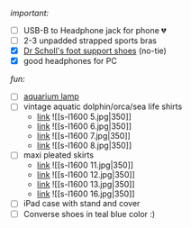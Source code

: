 *important:*
- [ ] USB-B to Headphone jack for phone 💔
- [ ] 2-3 unpadded strapped sports bras
- [x] [Dr Scholl's foot support shoes](https://www.drschollsshoes.com/product/dr-scholls-womens-offline-lace-sneaker-5279287/ocean-green-faux-leather-82558) (no-tie)
- [x] good headphones for PC

*fun:*
- [ ] [aquarium lamp](https://www.ebay.com/itm/145833809499?_trksid=p2334524.c100667.m2042)
- [ ] vintage aquatic dolphin/orca/sea life shirts
	- [link](https://www.ebay.com/itm/336099292137?_skw=vintage+aquatic&itmmeta=01K5CHYZN0EJ1JGP615R9JTC3G&hash=item4e411433e9:g:MLQAAeSwGqJoisRW&itmprp=enc%3AAQAKAAAA8FkggFvd1GGDu0w3yXCmi1dKY2L0osXfgpPDkIcvLoHN6DxCSlMEiy9XEBCeaFgJAyFzcDEQuAHJSXeqszrwXZyCMrkOBdlIDJeUqfyLEDJfE4UXBUfmeyeg%2B5pnr3A6Y4EsdxW5pBd4sayYbEXETp4nrVsj%2FmKhBYn08a0hdklpPIiR3sExEFz6qYkXbNDe2HulF%2BAyFZIERav%2BneRwZWxgwxkKOxlVEl%2FMmS1Zf03whSPYnopRE2s3ueBRhqQ%2FIIt7PzEdbi2OUrSgZl7lMNOezk%2FCm5XzE%2FJf3WktWufQq8PM1hsM7cpIGDSapkLoVA%3D%3D%7Ctkp%3ABFBM6Pr7katm)
	   ![[s-l1600 5.jpg|350]]
	- [link](https://www.ebay.com/itm/187517730949?_trksid=p2332490.c101196.m2219&itmprp=cksum%3A187517730949fe93defc1baa4874ac4884ca9746ecee%7Cenc%3AAQAKAAABMLgtLPsIDyOlK9%252Be8kjAsUURj4VBY1igy96vvNET9itpl3hF609JhQhCcnA33oSuVDFkWgW3PitgfhoQVULyYOXD6fsxj7Q5EdOmt8R50xrrxeumgxD29luL1DPi2bRuGB%252FURStK7Jw25S4EC1ejFyOWfOQk%252FmZrgMmclHwAAvByRqkumTqcXcM1xd1T6ly8ol0h6QsawhUaKFIPp2JkqVEAO4ftek%252BPhdaX7c6pkHyI89SMJMJwJ5OMEcgMntbYU5qm%252BAAQVM6ChF6duftDGXm0OD%252Fa%252F%252BwoOFdU4owvf0s2j4KSiDhwWHEDjYa7qsS5G%252FtA7VcqCBt56RqbXEK5XW6cL%252Fm4JfWcSk%252BuF3RFQ9Lek8Vl8%252BAyG6dYlQrOMfsUwtR16mrvdUCRuQ%252BEYhWr6kQ%253D%7Campid%3APL_CLK%7Cclp%3A2332490&itmmeta=01K5CHZVERF55Q2G06DRT4WFQQ)
	  ![[s-l1600 6.jpg|350]]
	- [link](https://www.ebay.com/itm/187510768214?_trksid=p2332490.c101196.m2219&itmprp=cksum%3A187510768214fe93defc1baa4874ac4884ca9746ecee%7Cenc%3AAQAKAAABQLgtLPsIDyOlK9%252Be8kjAsUURj4VBY1igy96vvNET9itpl3hF609JhQhCcnA33oSuVDFkWgW3PitgfhoQVULyYOWIz7hJpeCg7fQzR%252BtHskDX%252FDS0YKUx4cb39urKWJDs4GTy0xgVXzBxmoEi8sKgGzKAS%252FFgP2bgrHTphcUqepdvduAAfVKATiBMGYYxuEarXph5kj1YxFE%252Bi7vUjXB6h3uWbTAfCoNefS%252FQbcbhzdrvB5B4%252Bq9APqDzgmcHEcftvj2YmL%252FpoCvyRs%252B7c3x6tSk2V15UbuswE28xvpzdIF1xvUSYXtT9Uj9pqGoOPr1wjQrW3sZBRoppHijYfQ8MYDs5uGxHsKzM4wjpOkY%252F3GmiEKUAFG0CERACQLJHU8HBRA5AaK1Yv1N6tx7vQP5utmbMUTKJPlyDZILQp4l7zDNi%7Campid%3APL_CLK%7Cclp%3A2332490&itmmeta=01K5CHZVF0CJVJYFD2GYE3ACYQ)
	  ![[s-l1600 7.jpg|350]]
	- [link](https://www.ebay.com/itm/127193723877?_skw=vintage+aquatic&itmmeta=01K5CHYZN01SYC71D5P27RRK4M&hash=item1d9d5633e5:g:n-gAAeSwOUJoVaTa&itmprp=enc%3AAQAKAAAA0FkggFvd1GGDu0w3yXCmi1fRfjziWW3K3Obmkfi%2BJVxYoqFXQiNKtpyPri6y7fnlYuZ2fsM7MDwQQPy03HPRHbFvWDrPDd8tH0O97hseXa%2FHabyo5gfDwgm4Vq17rG%2Fg809vu8BD9Jv9PQwTRLX5FIBhP%2F8dpjUOqSkQsHlBsld6qpmPYgsRHexoBjXj3ROBFTsEi9YblG1%2Fw4a9gbzwKg7RdBhwqBTTjjAL9yq2wMWDhy6YUCZMlHionCQUifkly%2BvfT8tPvXjHrCL0WDrjHC8%3D%7Ctkp%3ABk9SR-j6-5GrZg)
	 ![[s-l1600 8.jpg|350]]
- [ ] maxi pleated skirts
	- [link](https://www.ebay.com/itm/286779757045?_skw=vintage+tiered+maxi+skirt+y2k&itmmeta=01K5CMQQV201RYTV28FBDZJDZE&hash=item42c567d1f5:g:fmYAAeSwvSpoqNNi&itmprp=enc%3AAQAKAAAA4FkggFvd1GGDu0w3yXCmi1eTVltdo9LEKje2guLPyPeGf85OSUgNzqLTDWmEQ9BKxiKXe%2F3iGPTQR9fPZrfoj%2FcwsEYDftfuDypm1q7yXiTsPcLDA2tk2wjqu2NG%2FhkgPTY%2Bx6l94n1SJJgcQmNzo6sgvPAuQ7%2BqH%2BK0F5GHbSIFeJyXWhjBjCuO9PzAdq2jJ0lF71rXc0oC2BbApujW4QuAawmPWVSCTOQysRCcnrV6MfuyXfzxlNsT8o3eTe137uUtn%2BrCKWK%2FahPSgKI39RT9fFZzQBs3w32y2iacrRIb%7Ctkp%3ABk9SR9j93pSrZg)
	![[s-l1600 11.jpg|350]]
	- [link](https://www.ebay.com/itm/177415060152?_skw=vintage+tiered+maxi+skirt+y2k&itmmeta=01K5CMPXMZJEG9D7Y725VBW6NV&hash=item294ec2fab8:g:cY4AAeSwgKdowHCI&itmprp=enc%3AAQAKAAABAFkggFvd1GGDu0w3yXCmi1dxX51pousfd6Yu7RP4f3UUHlIDye%2B4lGXxPYlc1nYhNRp2OiGyGZaKZkdCus5OlxKGj810l4JRFNOboiGF4uoHNn03v4SgMdVF1Nl1wcWzqaCDRf%2BSVZJTiKUPkmJwuNBKlGYl5dCqBS8Vl4uh8XyTyL83jDLDwzZ758652USQMEN0cdUcshdrwv1gy4KdGX6gXO58vYmXIui%2B52HtyVHxpwmuh9faxcO44imdwaO%2Ft9LpbgJzJTP99RuqSc%2BrbxUI4XnkrF4KEhXCr%2FC8b%2Bx5MAuIjdCnWndCgYfav3P2ezCpMNPIrLkmFGrS0SQDp%2FQ%3D%7Ctkp%3ABFBM0NrblKtm)
	![[s-l1600 12.jpg|350]]
	- [link](https://www.ebay.com/itm/286788942808?_skw=vintage+tiered+maxi+skirt+y2k&itmmeta=01K5CMQQV29VZB4P6Q391SNMRR&hash=item42c5f3fbd8:g:8lkAAeSwjsJor-Bk&itmprp=enc%3AAQAKAAAA4FkggFvd1GGDu0w3yXCmi1fqkOpKlLKRATnRtMVhcxLHuk2BlxLyKe9Xua3xMuR37dND8TnleQioW9Zo1sBrPsocnbouTIlC7460IXoJQ%2FJX%2BUuFXNlXm5cWMPna0v1pWVU4tzKOgYDarZReYhnpTnbfULONOlcXlw%2B1lEquC2oyRZF%2B23qME8H1sb4UiGb9RcW9Etx%2FQB7%2BsL9oyqm0UnqDY7DokRKWGH4KVBs0EpotRw%2FpZ%2BXw2Cm28nit1TDuCudOtoXtl78m8HH9WMOYDIduDrm9bFCazj30SajTosTG%7Ctkp%3ABk9SR9j93pSrZg)
	 ![[s-l1600 13.jpg|350]]
	 - [link](https://www.ebay.com/itm/167795408097?_skw=peasant+skirt&itmmeta=01K5CMDBK6FC2WMHCHM7WVQG3G&hash=item271162bce1:g:U88AAeSwmOdox0~7&itmprp=enc%3AAQAKAAAA8FkggFvd1GGDu0w3yXCmi1dJzG09swMuDDh%2B%2ByF678ecjhyF6bAF78oSLOGyOmlPl70c%2BvqqYRRhmjiGA6ycPeOrNEkDKc9xGhmQrUCTBKqrcumtonEgo9mCcTaK1j1gkg8aBNgVl%2F3eltaN4OsQWXgy2eIEIgbzyUY0wM2xz7ssshyofSREmHxP8aIkYNOPsDqLkvaN4DhPXz1fKYXiMAy9bTPG0pickvAY%2BsKrGzONF0Ib4tHn6CmdugEDchrjyAJrnDf2K4oZPVBxdbNLuapUpltAqMrnssjvqbDnv3kUMlh24xQ6BB%2FTgeubpc1OmQ%3D%3D%7Ctkp%3ABk9SR-K5tZSrZg)
	 ![[s-l1600 16.jpg|350]]
- [ ] iPad case with stand and cover
- [ ] Converse shoes in teal blue color :)